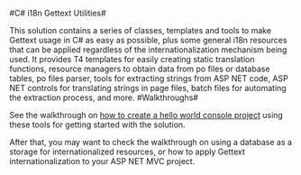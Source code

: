 #C# i18n Gettext Utilities#

This solution contains a series of classes, templates and tools to make Gettext usage in C# as easy as possible, plus some general i18n resources that can be applied regardless of the internationalization mechanism being used. It provides T4 templates for easily creating static translation functions, resource managers to obtain data from po files or database tables, po files parser, tools for extracting strings from ASP NET code, ASP NET controls for translating strings in page files, batch files for automating the extraction process, and more.
#Walkthroughs#

See the walkthrough on [how to create a hello world console project](https://github.com/madhon/gettext-cs-utils/wiki/Sample-Console-Project) using these tools for getting started with the solution.

After that, you may want to check the walkthrough on using a database as a storage for internationalized resources, or how to apply Gettext internationalization to your ASP NET MVC project. 
